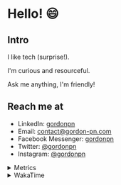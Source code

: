 # Hello! 😄

## Intro

I like tech (surprise!).

I'm curious and resourceful.

Ask me anything, I'm friendly!

## Reach me at

- LinkedIn: [gordonpn](https://www.linkedin.com/in/gordonpn/)
- Email: [contact@gordon-pn.com](mailto:contact@gordon-pn.com)
- Facebook Messenger: [gordonpn](https://www.messenger.com/t/Gordonpn)
- Twitter: [@gordonpn](https://twitter.com/Gordonpn)
- Instagram: [@gordonpn](https://www.instagram.com/gordonpn/)

<details>
  <summary>Metrics</summary>

  <img align="center" src="https://github.com/gordonpn/gordonpn/blob/master/github-metrics.svg" alt="GitHub Metrics">

</details>

<details>
  <summary>WakaTime</summary>

  <!--START_SECTION:waka-->
📊 **This Week I Spent My Time On** 

```text
💬 Programming Languages: 
Java                     9 hrs 15 mins       ██████████████░░░░░░░░░░░   55.11 % 
TypeScript               5 hrs 30 mins       ████████░░░░░░░░░░░░░░░░░   32.74 % 
GitIgnore file           50 mins             █░░░░░░░░░░░░░░░░░░░░░░░░   05.06 % 
JavaScript               19 mins             ░░░░░░░░░░░░░░░░░░░░░░░░░   01.91 % 
JSON                     17 mins             ░░░░░░░░░░░░░░░░░░░░░░░░░   01.77 % 

🔥 Editors: 
Intellijidea             16 hrs 48 mins      █████████████████████████   100.00 % 
```


 Last Updated on 07/04/2024 16:18:43 UTC
<!--END_SECTION:waka-->
</details>
